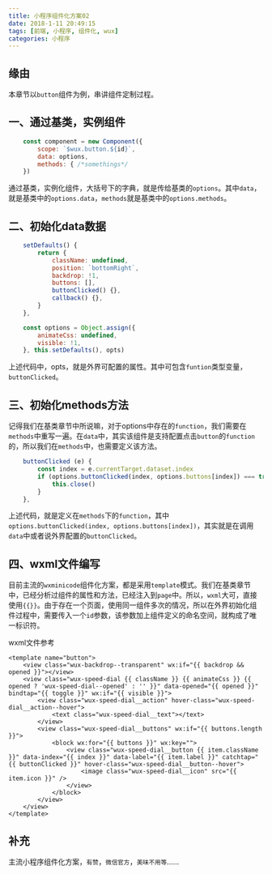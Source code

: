 ```yaml
---
title: 小程序组件化方案02
date: 2018-1-11 20:49:15
tags: [前端, 小程序, 组件化, wux]
categories: 小程序
---
```


## 缘由
本章节以`button`组件为例，串讲组件定制过程。

<!--more-->

## 一、通过基类，实例组件
```js
	const component = new Component({
        scope: `$wux.button.${id}`, 
        data: options, 
        methods: { /*somethings*/
    })
```

通过基类，实例化组件，大括号下的字典，就是传给基类的`options`。其中`data`，就是基类中的`options.data`，`methods`就是基类中的`options.methods`。

## 二、初始化data数据
```js
	setDefaults() {
		return {
            className: undefined, 
            position: `bottomRight`, 
			backdrop: !1, 
			buttons: [], 
            buttonClicked() {}, 
			callback() {}, 
		}
    },

	const options = Object.assign({
        animateCss: undefined, 
        visible: !1, 
    }, this.setDefaults(), opts)
```

上述代码中，opts，就是外界可配置的属性。其中可包含`funtion`类型变量，`buttonClicked`。

## 三、初始化methods方法
记得我们在基类章节中所说嘛，对于options中存在的`function`，我们需要在`methods`中重写一遍。在`data`中，其实该组件是支持配置点击`button`的`function`的，所以我们在`methods`中，也需要定义该方法。

```js
    buttonClicked (e) {
        const index = e.currentTarget.dataset.index
        if (options.buttonClicked(index, options.buttons[index]) === true) {
            this.close()
        }
    },
```

上述代码，就是定义在`methods`下的`function`，其中`options.buttonClicked(index, options.buttons[index])`，其实就是在调用`data`中或者说外界配置的`buttonClicked`。

## 四、wxml文件编写
目前主流的`wxminicode`组件化方案，都是采用`template`模式。我们在基类章节中，已经分析过组件的属性和方法，已经注入到`page`中。所以，`wxml`大可，直接使用`{{}}`。由于存在一个页面，使用同一组件多次的情况，所以在外界初始化组件过程中，需要传入一个`id`参数，该参数加上组件定义的命名空间，就构成了唯一标识符。

wxml文件参考

```
<template name="button">
	<view class="wux-backdrop--transparent" wx:if="{{ backdrop && opened }}"></view>
	<view class="wux-speed-dial {{ className }} {{ animateCss }} {{ opened ? 'wux-speed-dial--opened' : '' }}" data-opened="{{ opened }}" bindtap="{{ toggle }}" wx:if="{{ visible }}">
		<view class="wux-speed-dial__action" hover-class="wux-speed-dial__action--hover">
			<text class="wux-speed-dial__text"></text>
		</view>
		<view class="wux-speed-dial__buttons" wx:if="{{ buttons.length }}">
			<block wx:for="{{ buttons }}" wx:key="">
				<view class="wux-speed-dial__button {{ item.className }}" data-index="{{ index }}" data-label="{{ item.label }}" catchtap="{{ buttonClicked }}" hover-class="wux-speed-dial__button--hover">
					<image class="wux-speed-dial__icon" src="{{ item.icon }}" />
				</view>
			</block>
		</view>
	</view>
</template>
```

## 补充
主流小程序组件化方案，`有赞`，`微信官方`，`美味不用等`......



